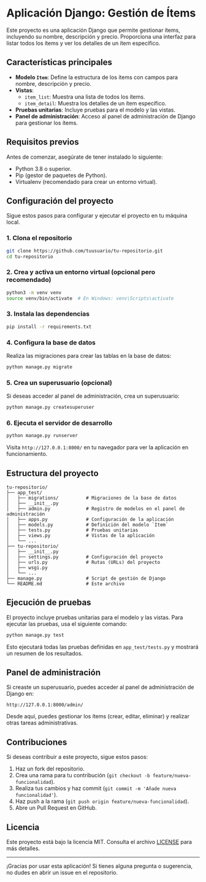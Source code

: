 # Aplicación Django: Gestión de Ítems

Este proyecto es una aplicación Django que permite gestionar ítems, incluyendo su nombre, descripción y precio. Proporciona una interfaz para listar todos los ítems y ver los detalles de un ítem específico.

## Características principales

- **Modelo `Item`**: Define la estructura de los ítems con campos para nombre, descripción y precio.
- **Vistas**:
  - `item_list`: Muestra una lista de todos los ítems.
  - `item_detail`: Muestra los detalles de un ítem específico.
- **Pruebas unitarias**: Incluye pruebas para el modelo y las vistas.
- **Panel de administración**: Acceso al panel de administración de Django para gestionar los ítems.

## Requisitos previos

Antes de comenzar, asegúrate de tener instalado lo siguiente:

- Python 3.8 o superior.
- Pip (gestor de paquetes de Python).
- Virtualenv (recomendado para crear un entorno virtual).

## Configuración del proyecto

Sigue estos pasos para configurar y ejecutar el proyecto en tu máquina local.

### 1. Clona el repositorio

```bash
git clone https://github.com/tuusuario/tu-repositorio.git
cd tu-repositorio
```

### 2. Crea y activa un entorno virtual (opcional pero recomendado)

```bash
python3 -m venv venv
source venv/bin/activate  # En Windows: venv\Scripts\activate
```

### 3. Instala las dependencias

```bash
pip install -r requirements.txt
```

### 4. Configura la base de datos

Realiza las migraciones para crear las tablas en la base de datos:

```bash
python manage.py migrate
```

### 5. Crea un superusuario (opcional)

Si deseas acceder al panel de administración, crea un superusuario:

```bash
python manage.py createsuperuser
```

### 6. Ejecuta el servidor de desarrollo

```bash
python manage.py runserver
```

Visita `http://127.0.0.1:8000/` en tu navegador para ver la aplicación en funcionamiento.

## Estructura del proyecto

```
tu-repositorio/
├── app_test/
│   ├── migrations/          # Migraciones de la base de datos
│   ├── __init__.py
│   ├── admin.py             # Registro de modelos en el panel de administración
│   ├── apps.py              # Configuración de la aplicación
│   ├── models.py            # Definición del modelo `Item`
│   ├── tests.py             # Pruebas unitarias
│   ├── views.py             # Vistas de la aplicación
│   └── ...
├── tu-repositorio/
│   ├── __init__.py
│   ├── settings.py          # Configuración del proyecto
│   ├── urls.py              # Rutas (URLs) del proyecto
│   ├── wsgi.py
│   └── ...
├── manage.py                # Script de gestión de Django
└── README.md                # Este archivo
```

## Ejecución de pruebas

El proyecto incluye pruebas unitarias para el modelo y las vistas. Para ejecutar las pruebas, usa el siguiente comando:

```bash
python manage.py test
```

Esto ejecutará todas las pruebas definidas en `app_test/tests.py` y mostrará un resumen de los resultados.

## Panel de administración

Si creaste un superusuario, puedes acceder al panel de administración de Django en:

```
http://127.0.0.1:8000/admin/
```

Desde aquí, puedes gestionar los ítems (crear, editar, eliminar) y realizar otras tareas administrativas.

## Contribuciones

Si deseas contribuir a este proyecto, sigue estos pasos:

1. Haz un fork del repositorio.
2. Crea una rama para tu contribución (`git checkout -b feature/nueva-funcionalidad`).
3. Realiza tus cambios y haz commit (`git commit -m 'Añade nueva funcionalidad'`).
4. Haz push a la rama (`git push origin feature/nueva-funcionalidad`).
5. Abre un Pull Request en GitHub.

## Licencia

Este proyecto está bajo la licencia MIT. Consulta el archivo [LICENSE](LICENSE) para más detalles.

---

¡Gracias por usar esta aplicación! Si tienes alguna pregunta o sugerencia, no dudes en abrir un issue en el repositorio.

